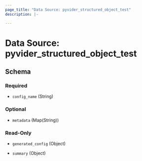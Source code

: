 ```yaml
---
page_title: "Data Source: pyvider_structured_object_test"
description: |-

---
```


# Data Source: pyvider_structured_object_test





## Schema


### Required

- `config_name` (String)


### Optional

- `metadata` (Map(String))


### Read-Only

- `generated_config` (Object)

- `summary` (Object)